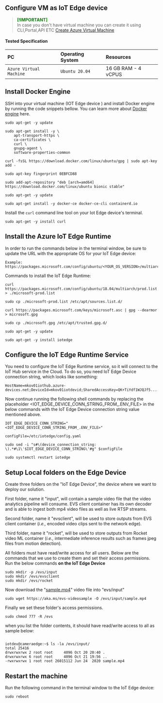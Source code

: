 ## Configure VM as IoT Edge device

> <span style="color:green; font-weight:bold"> [!IMPORTANT] </span>  
> In case you don't have virtual machine you can create it using CLI,Portal,API ETC [Create Azure Virtual Machine](https://docs.microsoft.com/en-us/azure/virtual-machines/windows/quick-create-cli#create-virtual-machine)



#### Tested Specification 

| PC | Operating System     | Resources                        |
| :-------- | :------- | :-------------------------------- |
| `Azure Virtual Machine`      | `Ubuntu 20.04` | 16 GB RAM - 4 vCPUS |

## Install Docker Engine 
SSH into your virtual machine (IOT Edge device ) and install Docker engine by running the code snippets bellow. You can learn more about [Docker engine](https://docs.docker.com/engine/install/ubuntu/) here.

```shell
sudo apt-get -y update

sudo apt-get install -y \
    apt-transport-https \
    ca-certificates \
    curl \
    gnupg-agent \
    software-properties-common

curl -fsSL https://download.docker.com/linux/ubuntu/gpg | sudo apt-key add -

sudo apt-key fingerprint 0EBFCD88

sudo add-apt-repository "deb [arch=amd64] https://download.docker.com/linux/ubuntu bionic stable"

sudo apt-get -y update

sudo apt-get install -y docker-ce docker-ce-cli containerd.io
```
Install the `curl` command line tool on your Iot Edge device's terminal.

```shell
sudo apt-get -y install curl
```


## Install the Azure IoT Edge Runtime
In order to run the commands below in the terminal window, be sure to update the URL with the appropriate OS for your IoT Edge device:  

```
Example:
https://packages.microsoft.com/config/ubuntu/<YOUR_OS_VERSION>/multiarch/prod.list
```

Commands to install the IoT Edge Runtime:

```shell
curl https://packages.microsoft.com/config/ubuntu/18.04/multiarch/prod.list > ./microsoft-prod.list

sudo cp ./microsoft-prod.list /etc/apt/sources.list.d/

curl https://packages.microsoft.com/keys/microsoft.asc | gpg --dearmor > microsoft.gpg

sudo cp ./microsoft.gpg /etc/apt/trusted.gpg.d/

sudo apt-get -y update

sudo apt-get -y install iotedge
```

## Configure the IoT Edge Runtime Service
You need to configure the IoT Edge Runtime service, so it will connect to the IoT Hub service in the Cloud. To do so, you need IoT Edge Device connection string, which looks like something:  

```
HostName=mkov01iothub.azure-devices.net;DeviceId=mkov01iotdevid;SharedAccessKey=QK+TiYdf1WJQJf5..........oczt1S634yI=  
```  

Now continue running the following shell commands by replacing the placeholder <IOT_EDGE_DEVICE_CONN_STRING_FROM_.ENV_FILE> in the below commands with the IoT Edge Device connection string value mentioned above.

```shell
IOT_EDGE_DEVICE_CONN_STRING="<IOT_EDGE_DEVICE_CONN_STRING_FROM_.ENV_FILE>"

configFile=/etc/iotedge/config.yaml

sudo sed -i "s#\(device_connection_string: \).*#\1\'$IOT_EDGE_DEVICE_CONN_STRING\'#g" $configFile

sudo systemctl restart iotedge
```  

## Setup Local folders on the Edge Device
Create three folders on the "IoT Edge Device", the device where we want to deploy our solution.

First folder, name it "input", will contain a sample video file that the video analytics pipeline will consume. EVS client container has its own decoder and is able to ingest both mp4 video files as well as live RTSP streams. 

Second folder, name it "evsclient", will be used to store outputs from EVS client container (*i.e.,* encoded video clips sent to the network edge). 

Third folder, name it "rocket", will be used to store outputs from Rocket video ML container (*i.e.,* intermediate inference results such as frames jpeg files from motion detection).

All folders must have read/write access for all users. Below are the commands that we use to create them and set their access permissions. Run the below commands **on the IoT Edge Device**

```
sudo mkdir -p /evs/input
sudo mkdir /evs/evsclient
sudo mkdir /evs/rocket
```

Now download the "[sample.mp4](https://aka.ms/evs-videosample)" video file into "evs/input"  
```
sudo wget https://aka.ms/evs-videosample -O /evs/input/sample.mp4
```

Finally we set these folder's access permissions.  
```
sudo chmod 777 -R /evs
```

when you list the folder contents, it should have read/write access to all as sample below:  

```

iotdev@cameraedge:~$ ls -la /evs/input/
total 25416
drwxrwxrwx 2 root root     4096 Oct 20 20:40 .
drwxrwxrwx 6 root root     4096 Oct 21 19:56 ..
-rwxrwxrwx 1 root root 26015112 Jun 24  2020 sample.mp4
```

## Restart the machine
Run the following command in the terminal window to the IoT Edge device:

```shell
sudo reboot
```